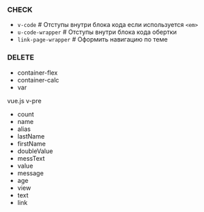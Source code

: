 
### CHECK
- `v-code`            # Отступы внутри блока кода если используется `<em>`
- `u-code-wrapper`    # Отступы внутри блока кода обертки 
- `link-page-wrapper` # Оформить навигацию по теме

### DELETE
- container-flex
- container-calc
- var

vue.js
v-pre
- count
- name
- alias
- lastName
- firstName
- doubleValue
- messText
- value
- message
- age
- view
- text
- link
